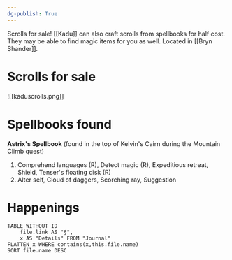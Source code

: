 ```yaml
---
dg-publish: True
---
```


Scrolls for sale! [[Kadu]] can also craft scrolls from spellbooks for half cost. They may be able to find magic items for you as well. Located in [[Bryn Shander]]. 

# Scrolls for sale

![[kaduscrolls.png]]


# Spellbooks found

**Astrix's Spellbook** (found in the top of Kelvin's Cairn during the Mountain Climb quest)

1.  Comprehend languages (R), Detect magic (R), Expeditious retreat, Shield, Tenser's floating disk (R)
2.  Alter self, Cloud of daggers, Scorching ray, Suggestion


# Happenings
```dataview
TABLE WITHOUT ID
	file.link AS "§", 
	x AS "Details" FROM "Journal"
FLATTEN x WHERE contains(x,this.file.name) 
SORT file.name DESC
```
